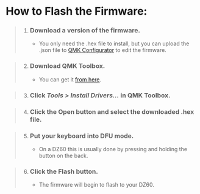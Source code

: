 # How to Flash the Firmware:

> 1. ### Download a version of the firmware.
>
>    * You only need the .hex file to install, but you can upload the .json file to [QMK Configurator](https://config.qmk.fm/#/dz60/LAYOUT_60_ansi) to edit the firmware.


> 2. ### Download QMK Toolbox.
>    * You can get it [from here](https://github.com/qmk/qmk_toolbox/releases).


> 3. ### Click *Tools > Install Drivers...* in QMK Toolbox.


> 4. ### Click the Open button and select the downloaded .hex file.


> 5. ### Put your keyboard into DFU mode.
>    * On a DZ60 this is usually done by pressing and holding the button on the back.


> 6. ### Click the Flash button.
>    * The firmware will begin to flash to your DZ60.
